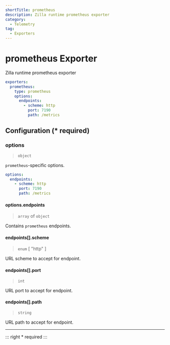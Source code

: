 ```yaml
---
shortTitle: prometheus
description: Zilla runtime prometheus exporter
category:
  - Telemetry
tag:
  - Exporters
---
```


# prometheus Exporter

Zilla runtime prometheus exporter

```yaml {3}
exporters:
  prometheus:
    type: prometheus
    options:
      endpoints:
        - scheme: http
          port: 7190
          path: /metrics
```

## Configuration (\* required)

### options

> `object`

`prometheus`-specific options.

```yaml
options:
  endpoints:
    - scheme: http
      port: 7190
      path: /metrics
```

#### options.endpoints

> `array` of `object`

Contains `prometheus` endpoints.

#### endpoints[].scheme

> `enum` [ "http" ]

URL scheme to accept for endpoint.

#### endpoints[].port

> `int`

URL port to accept for endpoint.

#### endpoints[].path

> `string`

URL path to accept for endpoint.

---

::: right
\* required
:::
